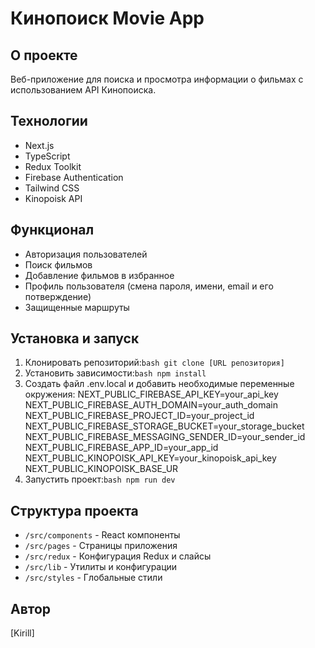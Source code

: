 # Кинопоиск Movie App

## О проекте
Веб-приложение для поиска и просмотра информации о фильмах с использованием API Кинопоиска.

## Технологии
- Next.js
- TypeScript
- Redux Toolkit
- Firebase Authentication
- Tailwind CSS
- Kinopoisk API

## Функционал
- Авторизация пользователей
- Поиск фильмов
- Добавление фильмов в избранное
- Профиль пользователя (смена пароля, имени, email и его потверждение)
- Защищенные маршруты

## Установка и запуск

1. Клонировать репозиторий:```bash git clone [URL репозитория]```
2. Установить зависимости:```bash npm install```
3. Создать файл .env.local и добавить необходимые переменные окружения:
NEXT_PUBLIC_FIREBASE_API_KEY=your_api_key
NEXT_PUBLIC_FIREBASE_AUTH_DOMAIN=your_auth_domain
NEXT_PUBLIC_FIREBASE_PROJECT_ID=your_project_id
NEXT_PUBLIC_FIREBASE_STORAGE_BUCKET=your_storage_bucket
NEXT_PUBLIC_FIREBASE_MESSAGING_SENDER_ID=your_sender_id
NEXT_PUBLIC_FIREBASE_APP_ID=your_app_id
NEXT_PUBLIC_KINOPOISK_API_KEY=your_kinopoisk_api_key
NEXT_PUBLIC_KINOPOISK_BASE_UR
4. Запустить проект:```bash npm run dev```

## Структура проекта
- `/src/components` - React компоненты
- `/src/pages` - Страницы приложения
- `/src/redux` - Конфигурация Redux и слайсы
- `/src/lib` - Утилиты и конфигурации
- `/src/styles` - Глобальные стили

## Автор
[Kirill]
